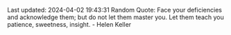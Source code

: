 Last updated: 2024-04-02 19:43:31
Random Quote: Face your deficiencies and acknowledge them; but do not let them master you. Let them teach you patience, sweetness, insight. - Helen Keller